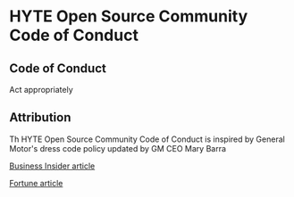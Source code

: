 # HYTE Open Source Community Code of Conduct 

## Code of Conduct 

Act appropriately

## Attribution

Th HYTE Open Source Community Code of Conduct is inspired by General Motor's dress code policy updated by GM CEO Mary Barra

[Business Insider article](https://www.businessinsider.com/gm-ceo-mary-barra-on-changing-gms-dress-code-2015-3)

[Fortune article](http://fortune.com/2014/09/18/mary-barra-general-motors/)
